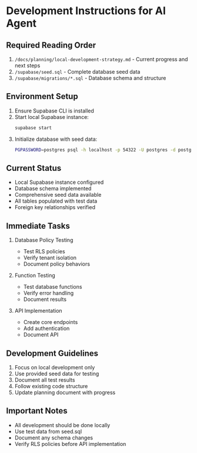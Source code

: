 # Development Instructions for AI Agent

## Required Reading Order
1. `/docs/planning/local-development-strategy.md` - Current progress and next steps
2. `/supabase/seed.sql` - Complete database seed data
3. `/supabase/migrations/*.sql` - Database schema and structure

## Environment Setup
1. Ensure Supabase CLI is installed
2. Start local Supabase instance:
   ```bash
   supabase start
   ```
3. Initialize database with seed data:
   ```bash
   PGPASSWORD=postgres psql -h localhost -p 54322 -U postgres -d postgres -f supabase/seed.sql
   ```

## Current Status
- Local Supabase instance configured
- Database schema implemented
- Comprehensive seed data available
- All tables populated with test data
- Foreign key relationships verified

## Immediate Tasks
1. Database Policy Testing
   - Test RLS policies
   - Verify tenant isolation
   - Document policy behaviors

2. Function Testing
   - Test database functions
   - Verify error handling
   - Document results

3. API Implementation
   - Create core endpoints
   - Add authentication
   - Document API

## Development Guidelines
1. Focus on local development only
2. Use provided seed data for testing
3. Document all test results
4. Follow existing code structure
5. Update planning document with progress

## Important Notes
- All development should be done locally
- Use test data from seed.sql
- Document any schema changes
- Verify RLS policies before API implementation 